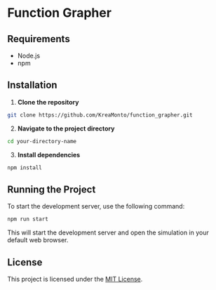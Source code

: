 # Function Grapher

## Requirements

- Node.js
- npm

## Installation

1. **Clone the repository**

```bash
git clone https://github.com/KreaMonto/function_grapher.git
```

2. **Navigate to the project directory**

```bash
cd your-directory-name
```

3. **Install dependencies**

```bash
npm install
```

## Running the Project
To start the development server, use the following command:

```bash
npm run start
```
This will start the development server and open the simulation in your default web browser.

## License
This project is licensed under the [MIT License](LICENSE).